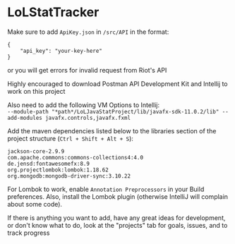 # LoLStatTracker

Make sure to add `ApiKey.json` in `/src/API` in the format:<br>
```
{
    "api_key": "your-key-here"
}
```
or you will get errors for invalid request from Riot's API<br>

Highly encouraged to download Postman API Development Kit and Intellij to work on this project

Also need to add the following VM Options to Intellij:<br>
`--module-path "*path*/LoLJavaStatProject/lib/javafx-sdk-11.0.2/lib" --add-modules javafx.controls,javafx.fxml`

Add the maven dependencies listed below to the libraries section of the project structure (`Ctrl + Shift + Alt + S`):<br>
```
jackson-core-2.9.9
com.apache.commons:commons-collections4:4.0
de.jensd:fontawesomefx:8.9
org.projectlombok:lombok:1.18.62
org.mongodb:mongodb-driver-sync:3.10.22
```

For Lombok to work, enable `Annotation Preprocessors` in your Build preferences. Also, install the Lombok plugin (otherwise IntelliJ will complain about some code).

If there is anything you want to add, have any great ideas for development, or don't know what to do,
look at the "projects" tab for goals, issues, and to track progress